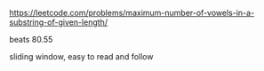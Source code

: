 https://leetcode.com/problems/maximum-number-of-vowels-in-a-substring-of-given-length/

beats 80.55

sliding window, easy to read and follow